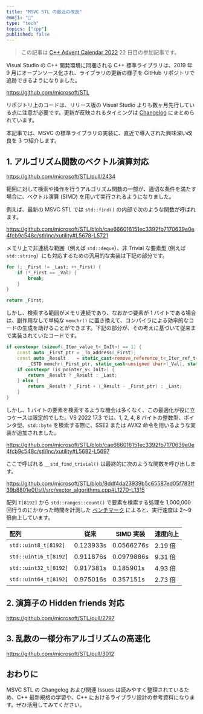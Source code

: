 ```yaml
---
title: "MSVC STL の最近の改良"
emoji: "🎄"
type: "tech"
topics: ["cpp"]
published: false
---
```


> この記事は [C++ Advent Calendar 2022](https://qiita.com/advent-calendar/2022/cxx) 22 日目の参加記事です。

Visual Studio の C++ 開発環境に同梱される C++ 標準ライブラリは、2019 年 9 月にオープンソース化され、ライブラリの更新の様子を GitHub リポジトリで追跡できるようになりました。

https://github.com/microsoft/STL

リポジトリ上のコードは、リリース版の Visual Studio よりも数ヶ月先行している点に注意が必要です。更新が反映されるタイミングは [Changelog](https://github.com/microsoft/STL/wiki/Changelog) にまとめられています。

本記事では、MSVC の標準ライブラリの実装に、直近で導入された興味深い改良を 3 つ紹介します。

## 1. アルゴリズム関数のベクトル演算対応

https://github.com/microsoft/STL/pull/2434

範囲に対して検索や操作を行うアルゴリズム関数の一部が、適切な条件を満たす場合に、ベクトル演算 (SIMD) を用いて実行されるようになりました。

例えば、最新の MSVC STL では `std::find()` の内部で次のような関数が呼ばれます。

https://github.com/microsoft/STL/blob/cae666016151ec3392fb7170639e0e4fcb9c548c/stl/inc/xutility#L5678-L5721

メモリ上で非連続な範囲（例えば `std::deque`）、非 Trivial な要素型 (例えば `std::string`）にも対応するための汎用的な実装は下記の部分です。

```cpp
for (; _First != _Last; ++_First) {
	if (*_First == _Val) {
		break;
	}
}

return _First;
```

しかし、検索する範囲がメモリ連続であり、なおかつ要素が 1 バイトである場合は、副作用なしで単純な `memchr()` に置き換えて、コンパイラによる効率的なコードの生成を助けることができます。下記の部分が、その考えに基づいて従来まで実装されていたコードです。

```cpp
if constexpr (sizeof(_Iter_value_t<_InIt>) == 1) {
	const auto _First_ptr = _To_address(_First);
	const auto _Result    = static_cast<remove_reference_t<_Iter_ref_t<_InIt>>*>(
		_CSTD memchr(_First_ptr, static_cast<unsigned char>(_Val), static_cast<size_t>(_Last - _First)));
	if constexpr (is_pointer_v<_InIt>) {
		return _Result ? _Result : _Last;
	} else {
		return _Result ? _First + (_Result - _First_ptr) : _Last;
	}
}
```

しかし、1 バイトの要素を検索するような機会は多くなく、この最適化が役に立つケースは限定的でした。VS 2022 17.3 では、1, 2, 4, 8 バイトの整数型、ポインタ型、`std::byte` を検索する際に、SSE2 または AVX2 命令を用いるような実装が追加されました。

https://github.com/microsoft/STL/blob/cae666016151ec3392fb7170639e0e4fcb9c548c/stl/inc/xutility#L5682-L5697

ここで呼ばれる `__std_find_trivial()` は最終的に次のような関数を呼び出します。

https://github.com/microsoft/STL/blob/8ddf4da23939b5c65587ed05f783ff39b8801e0f/stl/src/vector_algorithms.cpp#L1270-L1315

配列 `T[8192]` から `std::ranges::count()` で要素を検索する処理を 1,000,000 回行うのにかかった時間を計測した [ベンチマーク](https://github.com/microsoft/STL/pull/2434#:~:text=%F0%9F%8F%81,Perf%20benchmark) によると、実行速度は 2～9 倍向上しています。

|配列 | 従来 | SIMD 実装 | 速度向上 |
|:--|--|--|--|
| `std::uint8_t[8192]` | 0.123933s | 0.0566276s | 2.19 倍 |
| `std::uint16_t[8192]` | 0.911876s | 0.0979886s | 9.31 倍 |
| `std::uint32_t[8192]` | 0.917381s | 0.185901s | 4.93 倍 |
| `std::uint64_t[8192]` | 0.975016s	 | 0.357151s | 2.73 倍 |




## 2. 演算子の Hidden friends 対応

https://github.com/microsoft/STL/pull/2797


## 3. 乱数の一様分布アルゴリズムの高速化

https://github.com/microsoft/STL/pull/3012


## おわりに
MSVC STL の Changelog および関連 Issues は読みやすく整理されているため、C++ 最新規格の学習や、C++ におけるライブラリ設計の参考資料になります。ぜひ活用してみてください。

